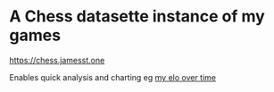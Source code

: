 # A Chess datasette instance of my games

https://chess.jamesst.one

Enables quick analysis and charting eg [my elo over time](https://chess.jamesst.one/chess?sql=select%0D%0A++id%2C%0D%0A++event%2C%0D%0A++site%2C%0D%0A++date%2C%0D%0A++round%2C%0D%0A++white%2C%0D%0A++black%2C%0D%0A++result%2C%0D%0A++eco%2C%0D%0A++white_elo%2C%0D%0A++black_elo%2C%0D%0A++variant%2C%0D%0A++time_control%2C%0D%0A++termination%2C%0D%0A++moves%2C%0D%0A++case%0D%0A++++when+black+%3D+%27jamesmstone%27+then+black_elo%0D%0A++++else+white_elo%0D%0A++end+as+james_elo%0D%0Afrom%0D%0A++games%0D%0Aorder+by%0D%0A++id%0D%0Alimit%0D%0A++101#g.mark=line&g.x_column=date&g.x_type=temporal&g.y_column=james_elo&g.y_type=quantitative&g.color_column=result)

